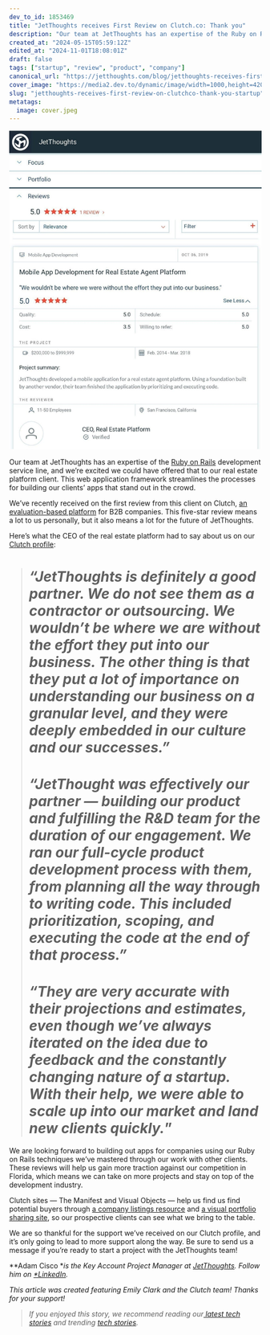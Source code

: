 ```yaml
---
dev_to_id: 1853469
title: "JetThoughts receives First Review on Clutch.co: Thank you"
description: "Our team at JetThoughts has an expertise of the Ruby on Rails development service line, and we’re..."
created_at: "2024-05-15T05:59:12Z"
edited_at: "2024-11-01T18:08:01Z"
draft: false
tags: ["startup", "review", "product", "company"]
canonical_url: "https://jetthoughts.com/blog/jetthoughts-receives-first-review-on-clutchco-thank-you-startup/"
cover_image: "https://media2.dev.to/dynamic/image/width=1000,height=420,fit=cover,gravity=auto,format=auto/https%3A%2F%2Fraw.githubusercontent.com%2Fjetthoughts%2Fjetthoughts.github.io%2Fmaster%2Fstatic%2Fassets%2Fimg%2Fblog%2Fjetthoughts-receives-first-review-on-clutchco-thank-you-startup%2Ffile_0.jpeg"
slug: "jetthoughts-receives-first-review-on-clutchco-thank-you-startup"
metatags:
  image: cover.jpeg
---
```

![](file_0.jpeg)

Our team at JetThoughts has an expertise of the [Ruby on Rails](https://rubyonrails.org/) development service line, and we’re excited we could have offered that to our real estate platform client. This web application framework streamlines the processes for building our clients’ apps that stand out in the crowd.

We’ve recently received on the first review from this client on Clutch, [an evaluation-based platform](https://clutch.co/developers/ruby-rails) for B2B companies. This five-star review means a lot to us personally, but it also means a lot for the future of JetThoughts.

Here’s what the CEO of the real estate platform had to say about us on our [Clutch profile](https://clutch.co/profile/jetthoughts):
> # ***“JetThoughts is definitely a good partner. We do not see them as a contractor or outsourcing. We wouldn’t be where we are without the effort they put into our business. The other thing is that they put a lot of importance on understanding our business on a granular level, and they were deeply embedded in our culture and our successes.”***
> # ***“JetThought was effectively our partner — building our product and fulfilling the R&D team for the duration of our engagement. We ran our full-cycle product development process with them, from planning all the way through to writing code. This included prioritization, scoping, and executing the code at the end of that process.”***
> # ***“They are very accurate with their projections and estimates, even though we’ve always iterated on the idea due to feedback and the constantly changing nature of a startup. With their help, we were able to scale up into our market and land new clients quickly.***”

We are looking forward to building out apps for companies using our Ruby on Rails techniques we’ve mastered through our work with other clients. These reviews will help us gain more traction against our competition in Florida, which means we can take on more projects and stay on top of the development industry.

Clutch sites — The Manifest and Visual Objects — help us find us find potential buyers through [a company listings resource](https://themanifest.com/web-development/ruby-on-rails/companies#jetthoughts) and [a visual portfolio sharing site](https://visualobjects.com/web-development/top-web-developers/), so our prospective clients can see what we bring to the table.

We are so thankful for the support we’ve received on our Clutch profile, and it’s only going to lead to more support along the way. Be sure to send us a message if you’re ready to start a project with the JetThoughts team!

**Adam Cisco ***is the Key Account Project Manager at [JetThoughts](http://jetthoughts.com/). Follow him on [*LinkedIn](https://www.linkedin.com/in/ad-cis/)*.*

*This article was created featuring Emily Clark and the Clutch team! Thanks for your support!*
>  *If you enjoyed this story, we recommend reading our[ latest tech stories](https://jtway.co/latest) and trending [tech stories](https://jtway.co/trending).*
